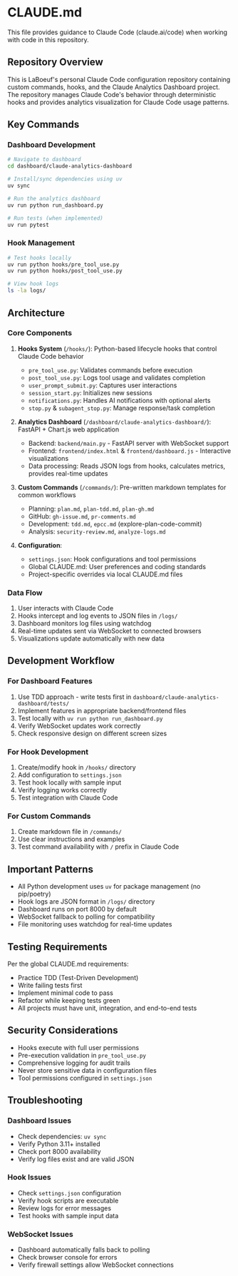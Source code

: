 # CLAUDE.md

This file provides guidance to Claude Code (claude.ai/code) when working with code in this repository.

## Repository Overview

This is LaBoeuf's personal Claude Code configuration repository containing custom commands, hooks, and the Claude Analytics Dashboard project. The repository manages Claude Code's behavior through deterministic hooks and provides analytics visualization for Claude Code usage patterns.

## Key Commands

### Dashboard Development
```bash
# Navigate to dashboard
cd dashboard/claude-analytics-dashboard

# Install/sync dependencies using uv
uv sync

# Run the analytics dashboard
uv run python run_dashboard.py

# Run tests (when implemented)
uv run pytest
```

### Hook Management
```bash
# Test hooks locally
uv run python hooks/pre_tool_use.py
uv run python hooks/post_tool_use.py

# View hook logs
ls -la logs/
```

## Architecture

### Core Components

1. **Hooks System** (`/hooks/`): Python-based lifecycle hooks that control Claude Code behavior
   - `pre_tool_use.py`: Validates commands before execution
   - `post_tool_use.py`: Logs tool usage and validates completion
   - `user_prompt_submit.py`: Captures user interactions
   - `session_start.py`: Initializes new sessions
   - `notifications.py`: Handles AI notifications with optional alerts
   - `stop.py` & `subagent_stop.py`: Manage response/task completion

2. **Analytics Dashboard** (`/dashboard/claude-analytics-dashboard/`): FastAPI + Chart.js web application
   - Backend: `backend/main.py` - FastAPI server with WebSocket support
   - Frontend: `frontend/index.html` & `frontend/dashboard.js` - Interactive visualizations
   - Data processing: Reads JSON logs from hooks, calculates metrics, provides real-time updates

3. **Custom Commands** (`/commands/`): Pre-written markdown templates for common workflows
   - Planning: `plan.md`, `plan-tdd.md`, `plan-gh.md`
   - GitHub: `gh-issue.md`, `pr-comments.md`
   - Development: `tdd.md`, `epcc.md` (explore-plan-code-commit)
   - Analysis: `security-review.md`, `analyze-logs.md`

4. **Configuration**:
   - `settings.json`: Hook configurations and tool permissions
   - Global CLAUDE.md: User preferences and coding standards
   - Project-specific overrides via local CLAUDE.md files

### Data Flow

1. User interacts with Claude Code
2. Hooks intercept and log events to JSON files in `/logs/`
3. Dashboard monitors log files using watchdog
4. Real-time updates sent via WebSocket to connected browsers
5. Visualizations update automatically with new data

## Development Workflow

### For Dashboard Features
1. Use TDD approach - write tests first in `dashboard/claude-analytics-dashboard/tests/`
2. Implement features in appropriate backend/frontend files
3. Test locally with `uv run python run_dashboard.py`
4. Verify WebSocket updates work correctly
5. Check responsive design on different screen sizes

### For Hook Development
1. Create/modify hook in `/hooks/` directory
2. Add configuration to `settings.json`
3. Test hook locally with sample input
4. Verify logging works correctly
5. Test integration with Claude Code

### For Custom Commands
1. Create markdown file in `/commands/`
2. Use clear instructions and examples
3. Test command availability with `/` prefix in Claude Code

## Important Patterns

- All Python development uses `uv` for package management (no pip/poetry)
- Hook logs are JSON format in `/logs/` directory
- Dashboard runs on port 8000 by default
- WebSocket fallback to polling for compatibility
- File monitoring uses watchdog for real-time updates

## Testing Requirements

Per the global CLAUDE.md requirements:
- Practice TDD (Test-Driven Development)
- Write failing tests first
- Implement minimal code to pass
- Refactor while keeping tests green
- All projects must have unit, integration, and end-to-end tests

## Security Considerations

- Hooks execute with full user permissions
- Pre-execution validation in `pre_tool_use.py`
- Comprehensive logging for audit trails
- Never store sensitive data in configuration files
- Tool permissions configured in `settings.json`

## Troubleshooting

### Dashboard Issues
- Check dependencies: `uv sync`
- Verify Python 3.11+ installed
- Check port 8000 availability
- Verify log files exist and are valid JSON

### Hook Issues
- Check `settings.json` configuration
- Verify hook scripts are executable
- Review logs for error messages
- Test hooks with sample input data

### WebSocket Issues
- Dashboard automatically falls back to polling
- Check browser console for errors
- Verify firewall settings allow WebSocket connections